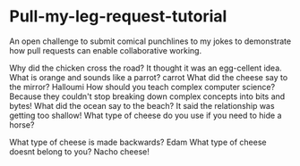 # Pull-my-leg-request-tutorial
An open challenge to submit comical punchlines to my jokes to demonstrate how pull requests can enable collaborative working.

Why did the chicken cross the road?
It thought it was an egg-cellent idea.
What is orange and sounds like a parrot?
carrot
What did the cheese say to the mirror?
Halloumi
How should you teach complex computer science?
Because they couldn't stop breaking down complex concepts into bits and bytes!
What did the ocean say to the beach?
It said the relationship was getting too shallow!
What type of cheese do you use if you need to hide a horse?

What type of cheese is made backwards?
Edam
What type of cheese doesnt belong to you?
Nacho cheese!






